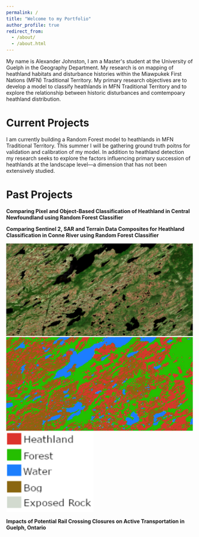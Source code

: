 ```yaml
---
permalink: /
title: "Welcome to my Portfolio"
author_profile: true
redirect_from: 
  - /about/
  - /about.html
---
```


My name is Alexander Johnston, I am a Master's student at the University of Guelph in the Geography Department. My research is on mapping of heathland habitats and disturbance histories within the Miawpukek First Nations (MFN) Traditional Territory. My primary research objectives are to develop a model to classify heathlands in MFN Traditional Territory and to explore the relationship between historic disturbances and comtempoary heathland distribution. 


Current Projects
======
I am currently building a Random Forest model to heathlands in MFN Traditional Territory. This summer I will be gathering ground truth poitns for validation and calibration of my model. In addition to heathland detection my research seeks to explore the factors influencing primary succession of heathlands at the landscape level—a dimension that has not been extensively studied.

Past Projects
======
**Comparing Pixel and Object-Based Classification of Heathland in Central Newfoundland using Random Forest Classifier**

**Comparing Sentinel 2, SAR and Terrain Data Composites for Heathland Classification in Conne River using Random Forest Classifier**
<div class="image-container align-right">
  <div style="position: relative;">
    <img src="/images/Gif1.PNG" class="fading-image" alt="Frame 1">
    <img src="/images/Gif2.PNG" class="fading-image" alt="Frame 2">
    <img src="/images/Legend.PNG" class="legend-image" alt="Legend">
</div>

<script>
  document.addEventListener("DOMContentLoaded", function() {
    const images = document.querySelectorAll('.fading-image');
    let currentIndex = 0;

    function showNextImage() {
      // Fade out the current image
      const currentImage = images[currentIndex];
      currentImage.style.opacity = 0;

      // Move to the next image index
      currentIndex = (currentIndex + 1) % images.length;

      // Fade in the next image after a short delay
      const nextImage = images[currentIndex];
      nextImage.style.opacity = 1;

      // Call the function recursively after a delay
      setTimeout(showNextImage, 2000); // Adjust the interval as needed (2000ms = 2 seconds)
    }

    // Start the image fading loop
    showNextImage();
  });
</script>

**Impacts of Potential Rail Crossing Closures on Active Transportation in Guelph, Ontario**

<link rel="stylesheet" type="text/css" href="/styles.css">
